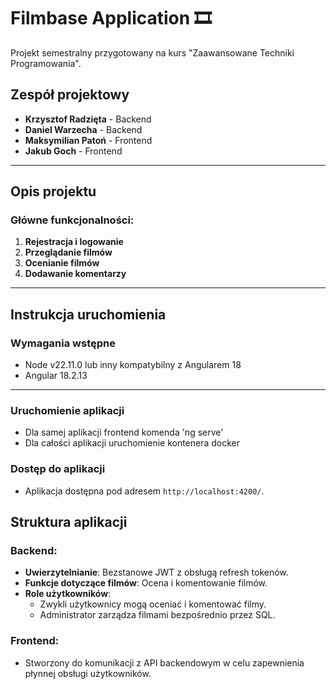 # Filmbase Application 🎞️

Projekt semestralny przygotowany na kurs "Zaawansowane Techniki Programowania".

## Zespół projektowy

- **Krzysztof Radzięta** - Backend
- **Daniel Warzecha** - Backend
- **Maksymilian Patoń** - Frontend
- **Jakub Goch** - Frontend

---

## Opis projektu

### Główne funkcjonalności:

1. **Rejestracja i logowanie**
2. **Przeglądanie filmów**
3. **Ocenianie filmów**
4. **Dodawanie komentarzy**

---

## Instrukcja uruchomienia

### Wymagania wstępne

- Node v22.11.0 lub inny kompatybilny z Angularem 18
- Angular 18.2.13

---

### Uruchomienie aplikacji

- Dla samej aplikacji frontend komenda 'ng serve'
- Dla całości aplikacji uruchomienie kontenera docker

### Dostęp do aplikacji

- Aplikacja dostępna pod adresem `http://localhost:4200/`.

## Struktura aplikacji

### Backend:

- **Uwierzytelnianie**: Bezstanowe JWT z obsługą refresh tokenów.
- **Funkcje dotyczące filmów**: Ocena i komentowanie filmów.
- **Role użytkowników**:
  - Zwykli użytkownicy mogą oceniać i komentować filmy.
  - Administrator zarządza filmami bezpośrednio przez SQL.

### Frontend:

- Stworzony do komunikacji z API backendowym w celu zapewnienia płynnej obsługi użytkowników.
